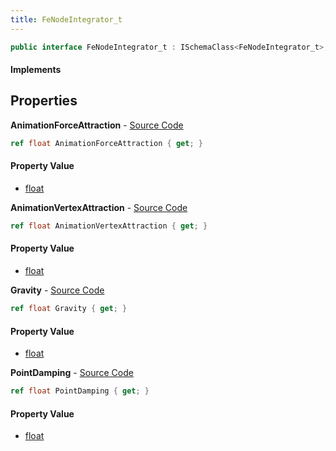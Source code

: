 ```yaml
---
title: FeNodeIntegrator_t
---
```


```csharp
public interface FeNodeIntegrator_t : ISchemaClass<FeNodeIntegrator_t>, ISchemaField, ISchemaClass, INativeHandle
```

#### Implements

## Properties

**AnimationForceAttraction** - [Source Code](https://github.com/swiftly-solution/swiftlys2/blob/master/managed/src/SwiftlyS2.Generated/Schemas/Interfaces/FeNodeIntegrator_t.cs#L18)

```csharp
ref float AnimationForceAttraction { get; }
```

#### Property Value

- [float](https://learn.microsoft.com/dotnet/api/system.single)

**AnimationVertexAttraction** - [Source Code](https://github.com/swiftly-solution/swiftlys2/blob/master/managed/src/SwiftlyS2.Generated/Schemas/Interfaces/FeNodeIntegrator_t.cs#L20)

```csharp
ref float AnimationVertexAttraction { get; }
```

#### Property Value

- [float](https://learn.microsoft.com/dotnet/api/system.single)

**Gravity** - [Source Code](https://github.com/swiftly-solution/swiftlys2/blob/master/managed/src/SwiftlyS2.Generated/Schemas/Interfaces/FeNodeIntegrator_t.cs#L22)

```csharp
ref float Gravity { get; }
```

#### Property Value

- [float](https://learn.microsoft.com/dotnet/api/system.single)

**PointDamping** - [Source Code](https://github.com/swiftly-solution/swiftlys2/blob/master/managed/src/SwiftlyS2.Generated/Schemas/Interfaces/FeNodeIntegrator_t.cs#L16)

```csharp
ref float PointDamping { get; }
```

#### Property Value

- [float](https://learn.microsoft.com/dotnet/api/system.single)

